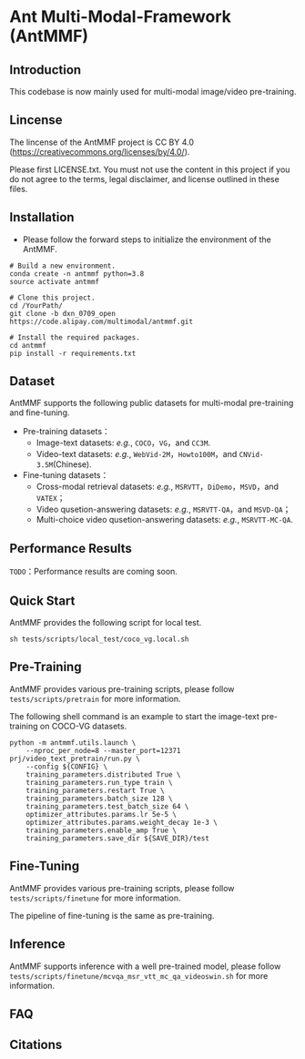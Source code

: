 # Ant Multi-Modal-Framework (AntMMF)

## Introduction

This codebase is now mainly used for multi-modal image/video pre-training.

## Lincense

The lincense of the AntMMF project is CC BY 4.0  (https://creativecommons.org/licenses/by/4.0/).

Please first LICENSE.txt. You must not use the content in this project if you do not agree to the terms, legal disclaimer, and license outlined in these files.

## Installation

- Please follow the forward steps to initialize the environment of the AntMMF.
```
# Build a new environment.
conda create -n antmmf python=3.8
source activate antmmf

# Clone this project.
cd /YourPath/
git clone -b dxn_0709_open https://code.alipay.com/multimodal/antmmf.git

# Install the required packages.
cd antmmf
pip install -r requirements.txt
```

## Dataset

AntMMF supports the following public datasets for multi-modal pre-training and fine-tuning.
- Pre-training datasets：
  - Image-text datasets: *e.g.*, `COCO`，`VG`，and `CC3M`.
  - Video-text datasets: *e.g.*, `WebVid-2M`，`Howto100M`，and `CNVid-3.5M`(Chinese).
- Fine-tuning datasets：
  - Cross-modal retrieval datasets: *e.g.*, `MSRVTT`，`DiDemo`，`MSVD`，and `VATEX`；
  - Video qusetion-answering datasets: *e.g.*, `MSRVTT-QA`，and `MSVD-QA`；
  - Multi-choice video qusetion-answering datasets: *e.g.*, `MSRVTT-MC-QA`.

## Performance Results

`TODO`：Performance results are coming soon.

## Quick Start

AntMMF provides the following script for local test.
```
sh tests/scripts/local_test/coco_vg.local.sh
```

## Pre-Training

AntMMF provides various pre-training scripts, please follow `tests/scripts/pretrain` for more information.

The following shell command is an example to start the image-text pre-training on COCO-VG datasets.

```
python -m antmmf.utils.launch \
    --nproc_per_node=8 --master_port=12371  prj/video_text_pretrain/run.py \
    --config ${CONFIG} \                                
    training_parameters.distributed True \              
    training_parameters.run_type train \                
    training_parameters.restart True \                  
    training_parameters.batch_size 128 \                
    training_parameters.test_batch_size 64 \            
    optimizer_attributes.params.lr 5e-5 \               
    optimizer_attributes.params.weight_decay 1e-3 \     
    training_parameters.enable_amp True \               
    training_parameters.save_dir ${SAVE_DIR}/test      
```

## Fine-Tuning

AntMMF provides various pre-training scripts, please follow `tests/scripts/finetune` for more information.

The pipeline of fine-tuning is the same as pre-training.

## Inference

AntMMF supports inference with a well pre-trained model, please follow `tests/scripts/finetune/mcvqa_msr_vtt_mc_qa_videoswin.sh` for more information.

## FAQ

## Citations

